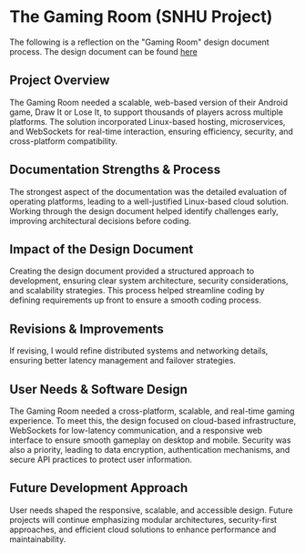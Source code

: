 # The Gaming Room (SNHU Project)

The following is a reflection on the "Gaming Room" design document process. The design document can be found [here](CS%20230%20Project%20Software%20Design%20-%20Final.pdf)

## Project Overview
The Gaming Room needed a scalable, web-based version of their Android game, Draw It or Lose It, to support thousands of players across multiple platforms. The solution incorporated Linux-based hosting, microservices, and WebSockets for real-time interaction, ensuring efficiency, security, and cross-platform compatibility.

## Documentation Strengths & Process
The strongest aspect of the documentation was the detailed evaluation of operating platforms, leading to a well-justified Linux-based cloud solution. Working through the design document helped identify challenges early, improving architectural decisions before coding.

## Impact of the Design Document
Creating the design document provided a structured approach to development, ensuring clear system architecture, security considerations, and scalability strategies. This process helped streamline coding by defining requirements up front to ensure a smooth coding process.

## Revisions & Improvements
If revising, I would refine distributed systems and networking details, ensuring better latency management and failover strategies.

## User Needs & Software Design
The Gaming Room needed a cross-platform, scalable, and real-time gaming experience. To meet this, the design focused on cloud-based infrastructure, WebSockets for low-latency communication, and a responsive web interface to ensure smooth gameplay on desktop and mobile. Security was also a priority, leading to data encryption, authentication mechanisms, and secure API practices to protect user information.

## Future Development Approach
User needs shaped the responsive, scalable, and accessible design. Future projects will continue emphasizing modular architectures, security-first approaches, and efficient cloud solutions to enhance performance and maintainability.

